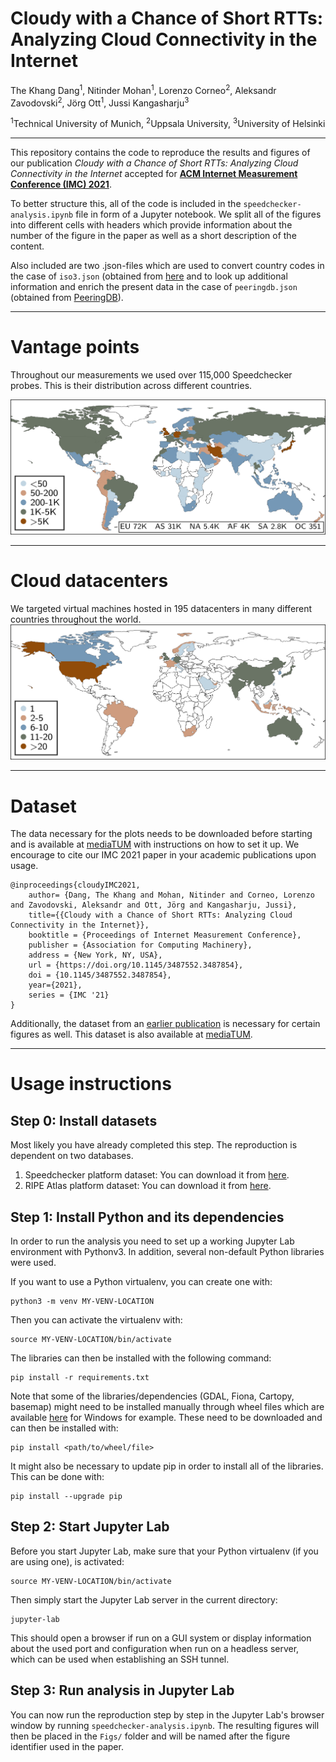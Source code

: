 # Cloudy with a Chance of Short RTTs: Analyzing Cloud Connectivity in the Internet

The Khang Dang<sup>1</sup>, Nitinder Mohan<sup>1</sup>, Lorenzo Corneo<sup>2</sup>, 
Aleksandr Zavodovski<sup>2</sup>, Jörg Ott<sup>1</sup>, Jussi Kangasharju<sup>3</sup>

<sup>1</sup>Technical University of Munich, <sup>2</sup>Uppsala University, <sup>3</sup>University of Helsinki

---

This repository contains the code to reproduce the results and figures of our publication *Cloudy with a Chance of 
Short RTTs: Analyzing Cloud Connectivity in the Internet* accepted for [**ACM Internet Measurement Conference (IMC) 2021**](https://conferences.sigcomm.org/imc/2021/).

To better structure this, all of the code is included in the `speedchecker-analysis.ipynb` file in form of a Jupyter notebook.
We split all of the figures into different cells with headers which provide information about the number of the
figure in the paper as well as a short description of the content.

Also included are two .json-files which are used to convert country codes in the case of `iso3.json` 
(obtained from [here](http://country.io/iso3.json) and to look up additional information and enrich
the present data in the case of `peeringdb.json` (obtained from [PeeringDB](https://peeringdb.com/api/net)).

---

# Vantage points

Throughout our measurements we used over 115,000 Speedchecker probes. This is their distribution across different
countries.

![Vantage point choropleth map](Figs/probes_choropleth.png)

---

# Cloud datacenters

We targeted virtual machines hosted in 195 datacenters in many different countries throughout the world.
![Datacenter choropleth map](Figs/dc_choropleth.png)

---

# Dataset

The data necessary for the plots needs to be downloaded before starting and
is available at [mediaTUM](https://mediatum.ub.tum.de/1624200) with instructions on how to set it up. 
We encourage to cite our IMC 2021 paper in your academic publications upon usage.

```
@inproceedings{cloudyIMC2021,
	author= {Dang, The Khang and Mohan, Nitinder and Corneo, Lorenzo and Zavodovski, Aleksandr and Ott, Jörg and Kangasharju, Jussi},
	title={{Cloudy with a Chance of Short RTTs: Analyzing Cloud Connectivity in the Internet}},
	booktitle = {Proceedings of Internet Measurement Conference},
	publisher = {Association for Computing Machinery},
	address = {New York, NY, USA},
	url = {https://doi.org/10.1145/3487552.3487854},
	doi = {10.1145/3487552.3487854},
	year={2021},
	series = {IMC '21}
}
```

Additionally, the dataset from an [earlier publication](https://github.com/lorenzocorneo/surrounded-by-the-clouds) is necessary for certain
figures as well. This dataset is also available at [mediaTUM](https://mediatum.ub.tum.de/1593899).

---

# Usage instructions

## Step 0: Install datasets

Most likely you have already completed this step. 
The reproduction is dependent on two databases. 

1. Speedchecker platform dataset: You can download it from [here](https://mediatum.ub.tum.de/1624200).
2. RIPE Atlas platform dataset: You can download it from [here](https://mediatum.ub.tum.de/1593899).

## Step 1: Install Python and its dependencies

In order to run the analysis you need to set up a working Jupyter Lab environment with Pythonv3. In addition, several non-default Python libraries were used. 

If you want to use a Python virtualenv, you can create one with:

```shell
python3 -m venv MY-VENV-LOCATION
```

Then you can activate the virtualenv with:

```shell
source MY-VENV-LOCATION/bin/activate
```

The libraries can then be installed with the following command:

```
pip install -r requirements.txt
```

Note that some of the libraries/dependencies (GDAL, Fiona, Cartopy, basemap) might need to be installed manually through wheel files
which are available [here](https://www.lfd.uci.edu/~gohlke/pythonlibs/) for Windows for example. These need to be downloaded 
and can then be installed with:

```
pip install <path/to/wheel/file>
```

It might also be necessary to update pip in order to install all of the libraries. This can be done with:

```
pip install --upgrade pip
```

## Step 2: Start Jupyter Lab

Before you start Jupyter Lab, make sure that your Python virtualenv (if you are using one), is activated:

```shell
source MY-VENV-LOCATION/bin/activate
```

Then simply start the Jupyter Lab server in the current directory:

```shell
jupyter-lab
```

This should open a browser if run on a GUI system or display information about the used port and configuration when run on a headless server, which can be used when establishing an SSH tunnel.


## Step 3: Run analysis in Jupyter Lab

You can now run the reproduction step by step in the Jupyter Lab's browser window by running `speedchecker-analysis.ipynb`.
The resulting figures will then be placed in the `Figs/` folder and will be named after the figure identifier used in the paper.

